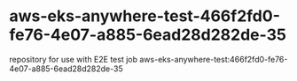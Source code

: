 # aws-eks-anywhere-test-466f2fd0-fe76-4e07-a885-6ead28d282de-35
repository for use with E2E test job aws-eks-anywhere-test:466f2fd0-fe76-4e07-a885-6ead28d282de-35
